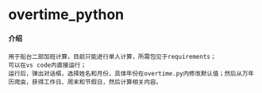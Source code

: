 # overtime_python

#### 介绍

    用于船台二部加班计算，目前只能进行单人计算，所需包见于requirements；
    可以在vs code内直接运行；
    运行后，弹出对话框，选择姓名和月份，具体年份在overtime.py内修改默认值；然后从万年历爬虫，获得工作日、周末和节假日，然后计算相关内容。



